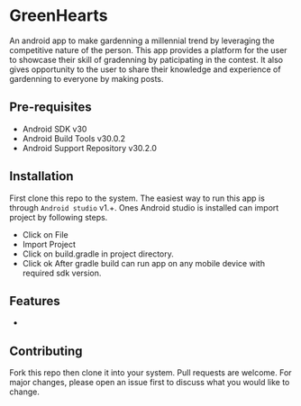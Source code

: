 # GreenHearts
An android app to make gardenning a millennial trend by leveraging the competitive nature of the person. This app provides a platform for the user to showcase their skill of gradenning by paticipating in the contest. It also gives opportunity to the user to share their knowledge and experience of gardenning to everyone by making posts. 

## Pre-requisites
- Android SDK v30
- Android Build Tools v30.0.2
- Android Support Repository v30.2.0

## Installation
First clone this repo to the system. The easiest way to run this app is through ```Android studio``` v1.+. Ones Android studio is installed can import project by following steps.
- Click on File
- Import Project
- Click on build.gradle in project directory.
- Click ok
After gradle build can run app on any mobile device with required sdk version.
## Features
- 
## Contributing
Fork this repo then clone it into your system.
Pull requests are welcome. For major changes, please open an issue first to discuss what you would like to change.
